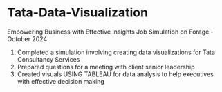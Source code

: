 # Tata-Data-Visualization
Empowering Business with Effective Insights Job Simulation on Forage - October 2024 

1. Completed a simulation involving creating data visualizations for Tata Consultancy Services
2. Prepared questions for a meeting with client senior leadership
3. Created visuals USING TABLEAU for data analysis to help executives with effective decision making 
